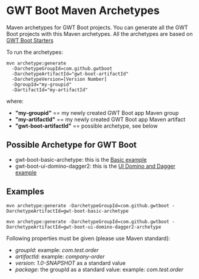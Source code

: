 # GWT Boot Maven Archetypes
Maven archetypes for GWT Boot projects. You can generate all the GWT Boot projects with this Maven archetypes. 
All the archetypes are based on [GWT Boot Starters](https://github.com/gwtboot/gwt-boot-modules)

To run the archetypes:

```
mvn archetype:generate 
  -DarchetypeGroupId=com.github.gwtboot 
  -DarchetypeArtifactId="gwt-boot-artifactId" 
  -DarchetypeVersion=[Version Number] 
  -DgroupId="my-groupid" 
  -DartifactId="my-artifactId"
```

where:
 * **"my-groupid"** == my newly created GWT Boot app Maven group
 * **"my-artifactId"** == my newly created GWT Boot app Maven artifact
 * **"gwt-boot-artifactId"** == possible archetype, see below

 ## Possible Archetype for GWT Boot
 * gwt-boot-basic-archetype: this is the [Basic example](https://github.com/gwtboot/gwt-boot-samples/tree/master/gwt-boot-sample-basic)
 * gwt-boot-ui-domino-dagger2: this is the [UI Domino and Dagger example](https://github.com/gwtboot/gwt-boot-samples/tree/master/gwt-boot-sample-ui-domino-dagger2)

## Examples
```
mvn archetype:generate -DarchetypeGroupId=com.github.gwtboot -DarchetypeArtifactId=gwt-boot-basic-archetype 

mvn archetype:generate -DarchetypeGroupId=com.github.gwtboot -DarchetypeArtifactId=gwt-boot-ui-domino-dagger2-archetype
```

Following properties must be given (please use Maven standard): 
- *groupId*: example: *com.test.order*
- *artifactId*: example: *company-order*
- *version*: *1.0-SNAPSHOT* as a standard value
- *package*: the groupId as a standard value: example: *com.test.order*